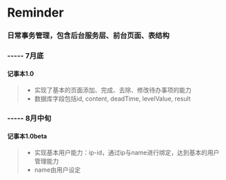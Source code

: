 # Reminder
### 日常事务管理，包含后台服务层、前台页面、表结构

### ----- 7月底  
#### 记事本1.0  
>*    实现了基本的页面添加、完成、去除、修改待办事项的能力  
>*    数据库字段包括id, content, deadTime, levelValue, result

### ----- 8月中旬  
#### 记事本1.0beta  
>+	实现基本用户能力：ip-id，通过ip与name进行绑定，达到基本的用户管理能力  
>+	name由用户设定
